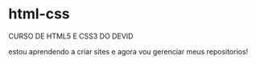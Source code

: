 # html-css
 CURSO DE HTML5 E CSS3 DO DEVID

 estou aprendendo a criar sites e agora vou gerenciar meus repositorios!
